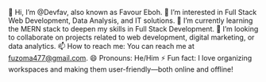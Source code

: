 👋 Hi, I’m @Devfav, also known as Favour Eboh.
👀 I’m interested in Full Stack Web Development, Data Analysis, and IT solutions.
🌱 I’m currently learning the MERN stack to deepen my skills in Full Stack Development.
💞️ I’m looking to collaborate on projects related to web development, digital marketing, or data analytics.
📫 How to reach me: You can reach me at fuzoma477@gmail.com.
😄 Pronouns: He/Him
⚡ Fun fact: I love organizing workspaces and making them user-friendly—both online and offline!
